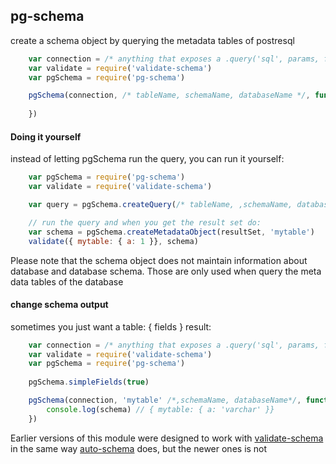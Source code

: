 pg-schema
---------

create a schema object by querying the metadata tables of postresql


```javascript	
    var connection = /* anything that exposes a .query('sql', params, function(err, results) {}) interface to a postgresql server */
    var validate = require('validate-schema')
    var pgSchema = require('pg-schema')

    pgSchema(connection, /* tableName, schemaName, databaseName */, function(err, schema) {		
        
    })
```

#### Doing it yourself
instead of letting pgSchema run the query, you can run it yourself:
```javascript
    var pgSchema = require('pg-schema')
    var validate = require('validate-schema')

    var query = pgSchema.createQuery(/* tableName, ,schemaName, databaseName */)

    // run the query and when you get the result set do:
    var schema = pgSchema.createMetadataObject(resultSet, 'mytable')
    validate({ mytable: { a: 1 }}, schema)
```
Please note that the schema object does not maintain information about database and database schema. Those are only used when query the meta data tables of the database

#### change schema output
sometimes you just want a table: { fields } result:
```javascript
    var connection = /* anything that exposes a .query('sql', params, function(err, results) {}) interface to a postgresql server */
    var validate = require('validate-schema')
    var pgSchema = require('pg-schema')
    
    pgSchema.simpleFields(true)

    pgSchema(connection, 'mytable' /*,schemaName, databaseName*/, function(err, schema) {       
        console.log(schema) // { mytable: { a: 'varchar' }}
    })
```

Earlier versions of this module were designed to work with [validate-schema](https://github.com/segmentio/validate-schema) in the same way [auto-schema](https://github.com/segmentio/auto-schema) does, but the newer ones is not